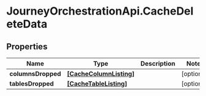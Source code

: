 # JourneyOrchestrationApi.CacheDeleteData

## Properties

Name | Type | Description | Notes
------------ | ------------- | ------------- | -------------
**columnsDropped** | [**[CacheColumnListing]**](CacheColumnListing.md) |  | [optional] 
**tablesDropped** | [**[CacheTableListing]**](CacheTableListing.md) |  | [optional] 



